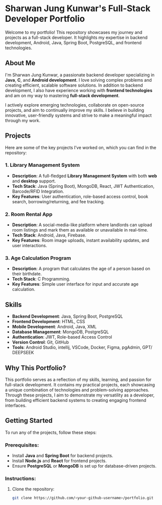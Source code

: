 # Sharwan Jung Kunwar's Full-Stack Developer Portfolio

Welcome to my portfolio! This repository showcases my journey and projects as a full-stack developer. It highlights my expertise in backend development, Android, Java, Spring Boot, PostgreSQL, and frontend technologies.

## About Me

I'm Sharwan Jung Kunwar, a passionate backend developer specializing in **Java**, **C**, and **Android development**. I love solving complex problems and creating efficient, scalable software solutions. In addition to backend development, I also have experience working with **frontend technologies** and am on my way to mastering **full-stack development**.

I actively explore emerging technologies, collaborate on open-source projects, and aim to continually improve my skills. I believe in building innovative, user-friendly systems and strive to make a meaningful impact through my work.

## Projects

Here are some of the key projects I’ve worked on, which you can find in the repository:

### 1. **Library Management System**
   - **Description**: A full-fledged **Library Management System** with both **web** and **desktop** support.
   - **Tech Stack**: Java (Spring Boot), MongoDB, React, JWT Authentication, Barcode/RFID Integration.
   - **Key Features**: User authentication, role-based access control, book search, borrowing/returning, and fee tracking.

### 2. **Room Rental App**
   - **Description**: A social-media-like platform where landlords can upload room listings and mark them as available or unavailable in real-time.
   - **Tech Stack**: Android, Java, Firebase.
   - **Key Features**: Room image uploads, instant availability updates, and user interactions.

### 3. **Age Calculation Program**
   - **Description**: A program that calculates the age of a person based on their birthdate.
   - **Tech Stack**: C Programming.
   - **Key Features**: Simple user interface for input and accurate age calculation.

## Skills

- **Backend Development**: Java, Spring Boot, PostgreSQL
- **Frontend Development**: HTML, CSS
- **Mobile Development**: Android, Java, XML
- **Database Management**: MongoDB, PostgreSQL
- **Authentication**: JWT, Role-based Access Control
- **Version Control**: Git, GitHub
- **Tools**: Android Studio, intellij, VSCode, Docker, Figma, pgAdmin, GPT/ DEEPSEEK

## Why This Portfolio?

This portfolio serves as a reflection of my skills, learning, and passion for full-stack development. It contains my practical projects, each showcasing a unique combination of technologies and problem-solving approaches. Through these projects, I aim to demonstrate my versatility as a developer, from building efficient backend systems to creating engaging frontend interfaces.

## Getting Started

To run any of the projects, follow these steps:

### Prerequisites:
- Install **Java** and **Spring Boot** for backend projects.
- Install **Node.js** and **React** for frontend projects.
- Ensure **PostgreSQL** or **MongoDB** is set up for database-driven projects.
  
### Instructions:
1. Clone the repository:
   ```bash
   git clone https://github.com/<your-github-username>/portfolio.git
